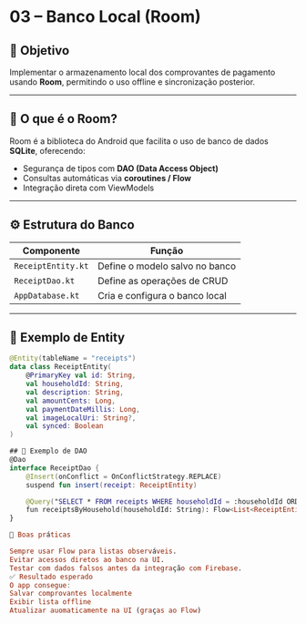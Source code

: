 # 03 – Banco Local (Room)

## 🎯 Objetivo
Implementar o armazenamento local dos comprovantes de pagamento usando **Room**, permitindo o uso offline e sincronização posterior.

---

## 🧩 O que é o Room?
Room é a biblioteca do Android que facilita o uso de banco de dados **SQLite**, oferecendo:
- Segurança de tipos com **DAO (Data Access Object)**
- Consultas automáticas via **coroutines / Flow**
- Integração direta com ViewModels

---

## ⚙️ Estrutura do Banco

| Componente | Função |
|-------------|--------|
| `ReceiptEntity.kt` | Define o modelo salvo no banco |
| `ReceiptDao.kt` | Define as operações de CRUD |
| `AppDatabase.kt` | Cria e configura o banco local |

---

## 🧱 Exemplo de Entity
```kotlin
@Entity(tableName = "receipts")
data class ReceiptEntity(
    @PrimaryKey val id: String,
    val householdId: String,
    val description: String,
    val amountCents: Long,
    val paymentDateMillis: Long,
    val imageLocalUri: String?,
    val synced: Boolean
)

## 💾 Exemplo de DAO
@Dao
interface ReceiptDao {
    @Insert(onConflict = OnConflictStrategy.REPLACE)
    suspend fun insert(receipt: ReceiptEntity)

    @Query("SELECT * FROM receipts WHERE householdId = :householdId ORDER BY paymentDateMillis DESC")
    fun receiptsByHousehold(householdId: String): Flow<List<ReceiptEntity>>
}

🧠 Boas práticas

Sempre usar Flow para listas observáveis.
Evitar acessos diretos ao banco na UI.
Testar com dados falsos antes da integração com Firebase.
✅ Resultado esperado
O app consegue:
Salvar comprovantes localmente
Exibir lista offline
Atualizar auomaticamente na UI (graças ao Flow)





